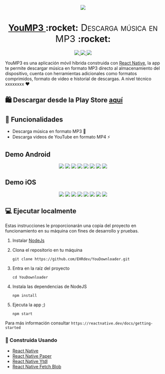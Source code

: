 <!-- Logo -->
<p align="center">
  <a href="https://github.com/EHRdev/YouMP3">
    <img src="https://user-images.githubusercontent.com/40396000/139837542-52b82bf2-9170-4807-b9a7-1b3b034c205f.png">
  </a>
</p>

<!-- Name -->
<h1 align="center">
  <a href="https://github.com/EHRdev/YouDownloader">YouMP3 </a>:rocket:<span style="font-variant-caps: petite-caps;font-size: 30px;font-weight: 400;"> Descarga música en MP3 </span>:rocket:
</h1>

<!-- Badges -->
<p align="center">
  <a href="https://reactnative.dev/">
    <img src="https://img.shields.io/badge/app-android-%231bb081?style=for-the-badge&logo=android">
  </a>
  <a href="https://reactnative.dev/">
    <img src="https://img.shields.io/badge/app-iOS-purple?style=for-the-badge&logo=apple">
  </a>
  <a href="https://play.google.com/store/apps/details?id=com.youDownloader&hl=es_MX">
    <img src="https://img.shields.io/badge/publicada%20en-Google%20play-%23ec3a3b?style=for-the-badge&logo=google%20play">
  </a>
</p>

<!-- Text -->
YouMP3 es una aplicación móvil híbrida construida con [React Native](https://reactnative.dev/), la app te permite descargar música en formato MP3 directo al almacenamiento del dispositivo, cuenta con herramientas adicionales como formatos comprimidos, formato de video e historial de descargas. A nivel técnico xxxxxxxx ❤️

## 🛍️ Descargar desde la Play Store [aquí](https://play.google.com/store/apps/details?id=com.youMP3&hl=es_MX)

## 🌟 Funcionalidades

- Descarga música en formato MP3 🎵
- Descarga videos de YouTube en formato MP4 ⚡

<!-- Screens Android -->

## Demo Android

<p align="center">
  <img src="https://user-images.githubusercontent.com/40396000/139838693-1881b8c5-ae49-40e0-818c-b68992aeff00.png">
  <img src="https://user-images.githubusercontent.com/40396000/139838698-2d8fddae-ba89-4dd5-95ff-3a7c2d167f8c.png">
  <img src="https://user-images.githubusercontent.com/40396000/139838699-728f32cf-9442-4814-af4b-1688f629bc1b.png">
  <img src="https://user-images.githubusercontent.com/40396000/139838701-ea289194-6bc9-40a6-840b-e29c9d34dd11.png">
  <img src="https://user-images.githubusercontent.com/40396000/139838702-315c985d-d647-4a38-94d4-732d6a7dad6b.png">
  <img src="https://user-images.githubusercontent.com/40396000/139838704-dbefe141-a62b-47fe-bf86-f7dfa7c0d58e.png">
  <img src="https://user-images.githubusercontent.com/40396000/139838706-83a333e0-172f-4e66-b578-673a2c92eb8f.png">
  <img src="https://user-images.githubusercontent.com/40396000/139838708-2d9c0bec-4763-4f20-91f7-4e14589c2406.png">

  
  
</p>

<!-- Screens iOs -->

## Demo iOS

<p align="center">
  <img src="https://user-images.githubusercontent.com/40396000/132991369-7e15be9e-143e-41d8-a319-46d271a212ae.PNG">
  <img src="https://user-images.githubusercontent.com/40396000/132991370-a63e7d50-29c9-4389-a6dd-3cab2d4c2e9f.PNG">
  <img src="https://user-images.githubusercontent.com/40396000/132991371-88c24612-dbda-436e-ac94-50f6964c6ba3.PNG">
  <img src="https://user-images.githubusercontent.com/40396000/132991373-03b378df-b524-41be-b8e6-42e8db0339db.PNG">
  <img src="https://user-images.githubusercontent.com/40396000/132991375-76bc0048-c2aa-4293-aa97-0dbf84f5a760.PNG">
  <img src="https://user-images.githubusercontent.com/40396000/132991376-04c75f29-53ed-44b5-bd57-5e5b8553e23f.PNG">
  <img src="https://user-images.githubusercontent.com/40396000/132991377-eba50db2-e0af-48da-acea-6e44dad2cfcb.PNG">
  <img src="https://user-images.githubusercontent.com/40396000/132991378-5117275f-e724-4445-b543-f0138233327a.PNG">
</p>

## 💻 Ejecutar localmente

Estas instrucciones le proporcionarán una copia del proyecto en funcionamiento en su máquina con fines de desarrollo y pruebas.

1. Instalar [NodeJs](https://nodejs.org/en/)
2. Clona el repositorio en tu máquina

    ```
    git clone https://github.com/EHRdev/YouDownloader.git
    ```

2.  Entra en la raíz del proyecto

    ```
    cd YouDownloader
    ```

3.  Instala las dependencias de NodeJS

    ```
    npm install
    ```

4.  Ejecuta la app ;)

    ```
    npm start
    ```
Para más información consultar `https://reactnative.dev/docs/getting-started`

### 💎 Construida Usando
- [React Native](https://reactnative.dev/)
- [React Native Paper](https://callstack.github.io/react-native-paper/)
- [React Native Ytdl](https://github.com/ytdl-js/react-native-ytdl)
- [React Native Fetch Blob](https://github.com/joltup/rn-fetch-blob)
